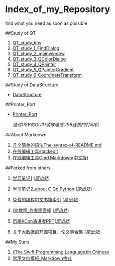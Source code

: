 Index_of_my_Repository
======================
find what you need as soon as possible

##Study of QT
1. [QT_study_tips](https://github.com/sweetfish/QT_study_tips)
2. [QT_study_1_FindDialog](https://github.com/sweetfish/QT_study_1_FindDialog)
2. [QT_study_2_mainwindow](https://github.com/sweetfish/QT_study_2_mainwindow)
3. [QT_study_3_QColorDialog](https://github.com/sweetfish/QT_study_3_QColorDialog)
4. [QT_study_4_QPainter](https://github.com/sweetfish/QT_study_4_QPainter)
5. [QT_study_5_QPainterGradient](https://github.com/sweetfish/QT_study_5_QPainterGradient)
6. [QT_study_6_CoordinateTransform](https://github.com/sweetfish/QT_study_6_CoordinateTransform)


##Study of DataStructure
- [DataStructure](https://github.com/sweetfish/DataStructure)

##Printer_Port
- [Printer_Port](https://github.com/sweetfish/Printer_Port)

  *通过USB的GUID读取通过USB连接的打印机*

##About Markdown
1. [几个简单的语法The-syntax-of-README.md](https://github.com/sweetfish/The-syntax-of-README.md)
2. [在线编辑工具stackedit](https://stackedit.io/)
3. [在线编辑工具Cmd Markdown(中文版)](https://www.zybuluo.com/mdeditor)

##Forked from others
1. [学习笔记1](https://github.com/sweetfish/note)
([*原出处*](https://github.com/lzjun567/note))
  
2. [学习笔记2_about C Go Python](https://github.com/sweetfish/book)
([*原出处*](https://github.com/qyuhen/book))
  
3. [免费的编程中文书籍索引](https://github.com/sweetfish/free-programming-books-zh_CN)
([*原出处*](https://github.com/justjavac/free-programming-books-zh_CN))
  
4. [Git教程_作者廖雪峰](https://github.com/sweetfish/Git-Tutorial-By-liaoxuefeng)
([*原出处*](https://github.com/numbbbbb/Git-Tutorial-By-liaoxuefeng))

5. [历届KCon演讲者PPT](https://github.com/sweetfish/KCon)([*原出处*](https://github.com/knownsec/KCon))

6. [关于大数据的开源项目、论文等合集 ](https://github.com/sweetfish/awesome-bigdata)([*原出处*](https://github.com/onurakpolat/awesome-bigdata))

##My Stars
1. [《The Swift Programming Language》in Chinese](https://github.com/numbbbbb/the-swift-programming-language-in-chinese)
2. [常用文档模板_Markdown格式](https://github.com/renrousousuo/DocumentTemplate)

